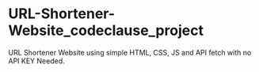 # URL-Shortener-Website_codeclause_project
URL Shortener Website using simple HTML, CSS, JS and API fetch with no API KEY Needed.

